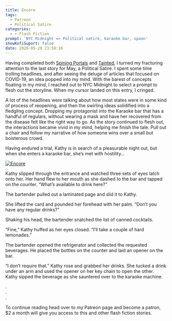 ```yaml
---
title: Encore
tags:
  - Patreon
  - Political Satire
categories:
  - - Flash Fiction
prompt: 'NYC Midnight => Political satire, karaoke bar, spoon'
showKofiSuport: false
date: 2020-05-28 23:50:16
---
```


Having completed both [Spining Portals](/archives/2020/05/20/spinning-portals/) and [Tainted](/archives/2020/05/26/tainted), I turned my fracturing attention to the last story for May, a Political Satire. I spent some time trolling headlines, and after seeing the deluge of articles that focused on COVID-19, an idea popped into my mind. With the barest of concepts floating in my mind, I reached out to NYC Midnight to select a prompt to flesh out the storyline. When my cursor landed on this entry, I cringed.<!-- more -->

A lot of the headlines were talking about how most states were in some kind of process of reopening, and then the swirling ideas solidified into a fledgling concept. Dropping my protagonist into the Karaoke bar that has a handful of regulars, without wearing a mask and have her recovered from the disease felt like the right way to go. As the story continued to flesh out, the interactions became vivid in my mind, helping me finish the tale. Pull out a chair and follow my narrative of how someone wins over a small but boisterous crowd.

Having endured a trial, Kathy is in search of a pleasurable night out, but when she enters a karaoke bar, she’s met with hostility…

<div class="center">

[![Encore](/images/patreon-flash-fiction/2020/encore.jpg "Encore")](https://www.patreon.com/posts/37647768)

</div>

Kathy slipped through the entrance and watched three sets of eyes latch onto her. Her hand flew to her mouth as she dashed to the bar and tapped on the counter. “What’s available to drink here?”

The bartender pulled out a laminated page and slid it to Kathy.

She lifted the card and pounded her forehead with her palm. “Don’t you have any regular drinks?”

Shaking his head, the bartender snatched the list of canned cocktails.

“Fine,” Kathy huffed as her eyes closed. “I’ll take a couple of hard lemonades.”

The bartender opened the refrigerator and collected the requested beverages. He placed the bottles on the counter and laid an opener on the bar.

“I don’t require that.” Kathy rose and grabbed her drinks. She tucked a drink under an arm and used the opener on her key chain to open the other. Kathy sipped the beverage as she sauntered over to the karaoke machine.

<div class="center story-ellipses">

.</br>
.</br>
.</br>

</div>

<div>

To continue reading head over to my Patreon page and become a patron, $2 a month will give you access to this and other flash fiction stories.

</div>